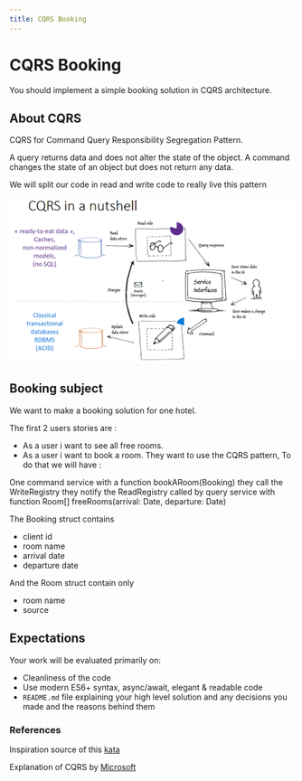 ```yaml
---
title: CQRS Booking
---
```


# CQRS Booking

You should implement a simple booking solution in CQRS architecture.

## About CQRS

CQRS for Command Query Responsibility Segregation Pattern.

A query returns data and does not alter the state of the object. A command changes the state of an object but does not return any data.

We will split our code in read and write code to really live this pattern

![](./assets/cqrs.png)

## Booking subject

We want to make a booking solution for one hotel.

The first 2 users stories are :

- As a user i want to see all free rooms.
- As a user i want to book a room.
  They want to use the CQRS pattern, To do that we will have :

One command service with a function bookARoom(Booking) they call the WriteRegistry they notify the ReadRegistry called by query service with function Room[] freeRooms(arrival: Date, departure: Date)

The Booking struct contains

- client id
- room name
- arrival date
- departure date

And the Room struct contain only

- room name
- source

## Expectations

Your work will be evaluated primarily on:

- Cleanliness of the code
- Use modern ES6+ syntax, async/await, elegant & readable code
- `README.md` file explaining your high level solution and any decisions you made and the reasons behind them

### References

Inspiration source of this [kata](https://github.com/tpierrain/CQRS/)

Explanation of CQRS by [Microsoft](<https://docs.microsoft.com/en-us/previous-versions/msp-n-p/jj591573(v=pandp.10)>)
